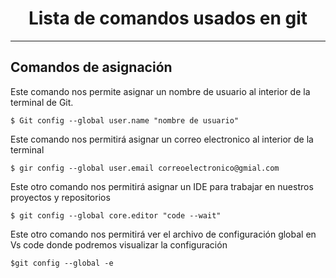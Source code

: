 <div align="center">
  
  # Lista de comandos usados en git  
</div>

***

## Comandos de asignación

Este comando nos permite asignar un nombre de usuario al interior de la terminal de Git.
~~~
$ Git config --global user.name "nombre de usuario"
~~~

Este comando nos permitirá asignar un correo electronico al interior de la terminal
~~~
$ gir config --global user.email correoelectronico@gmial.com
~~~

Este otro comando nos permitirá asignar un IDE para trabajar en nuestros proyectos y repositorios
~~~
$ git config --global core.editor "code --wait"
~~~

Este otro comando nos permitirá ver el archivo de configuración global en Vs code donde podremos visualizar la configuración
~~~
$git config --global -e
~~~


